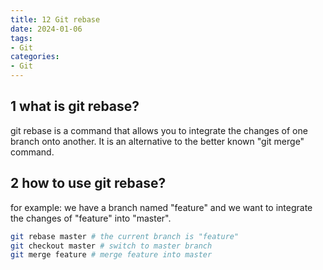 ```yaml
---
title: 12 Git rebase
date: 2024-01-06
tags:
- Git
categories:
- Git
---
```


## 1 what is git rebase?

git rebase is a command that allows you to integrate the changes of one branch onto another. It is an alternative to the better known "git merge" command.

## 2 how to use git rebase?

for example: we have a branch named "feature" and we want to integrate the changes of "feature" into "master".

```bash
git rebase master # the current branch is "feature"
git checkout master # switch to master branch
git merge feature # merge feature into master
```